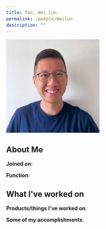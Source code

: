 ```yaml
---
title: Tan, Wei Lun
permalink: /people/Weilun
description: ""
---
```


<img src="/images/headshots/Weilun.jpg" title="Tan, Wei Lun" alt="Tan, Wei Lun" style="width:50%;margin-left:0">

## About Me

**Joined on**: 

**Function**: 

## What I've worked on

**Products/things I've worked on**:


**Some of my accomplishments**:

